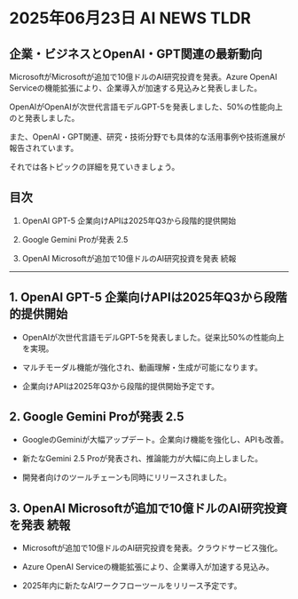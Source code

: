 # 2025年06月23日 AI NEWS TLDR

## 企業・ビジネスとOpenAI・GPT関連の最新動向

MicrosoftがMicrosoftが追加で10億ドルのAI研究投資を発表。Azure OpenAI Serviceの機能拡張により、企業導入が加速する見込みと発表しました。

OpenAIがOpenAIが次世代言語モデルGPT-5を発表しました、50%の性能向上のと発表しました。

また、OpenAI・GPT関連、研究・技術分野でも具体的な活用事例や技術進展が報告されています。

それでは各トピックの詳細を見ていきましょう。

## 目次

1. OpenAI GPT-5 企業向けAPIは2025年Q3から段階的提供開始

2. Google Gemini Proが発表 2.5

3. OpenAI Microsoftが追加で10億ドルのAI研究投資を発表 続報

---

## 1. OpenAI GPT-5 企業向けAPIは2025年Q3から段階的提供開始

- OpenAIが次世代言語モデルGPT-5を発表しました。従来比50%の性能向上を実現。

- マルチモーダル機能が強化され、動画理解・生成が可能になります。

- 企業向けAPIは2025年Q3から段階的提供開始予定です。

## 2. Google Gemini Proが発表 2.5

- GoogleのGeminiが大幅アップデート。企業向け機能を強化し、APIも改善。

- 新たなGemini 2.5 Proが発表され、推論能力が大幅に向上しました。

- 開発者向けのツールチェーンも同時にリリースされました。

## 3. OpenAI Microsoftが追加で10億ドルのAI研究投資を発表 続報

- Microsoftが追加で10億ドルのAI研究投資を発表。クラウドサービス強化。

- Azure OpenAI Serviceの機能拡張により、企業導入が加速する見込み。

- 2025年内に新たなAIワークフローツールをリリース予定です。


